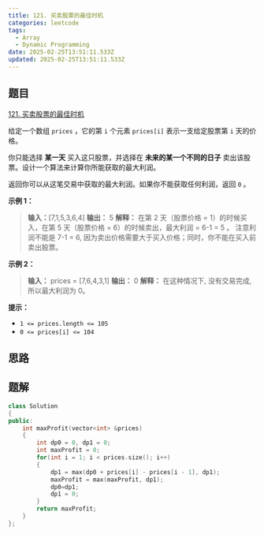 ```yaml
---
title: 121. 买卖股票的最佳时机
categories: leetcode
tags: 
  - Array
  - Dynamic Programming
date: 2025-02-25T13:51:11.533Z
updated: 2025-02-25T13:51:11.533Z
---
```


<!--more-->

## 题目

[121. 买卖股票的最佳时机](https://leetcode.cn/problems/best-time-to-buy-and-sell-stock)

给定一个数组 `prices` ，它的第 `i` 个元素 `prices[i]` 表示一支给定股票第 `i` 天的价格。

你只能选择 **某一天** 买入这只股票，并选择在 **未来的某一个不同的日子** 卖出该股票。设计一个算法来计算你所能获取的最大利润。

返回你可以从这笔交易中获取的最大利润。如果你不能获取任何利润，返回 `0` 。

**示例 1：**

> 
> 
> **输入：**[7,1,5,3,6,4]
> **输出：** 5
> **解释：** 在第 2 天（股票价格 = 1）的时候买入，在第 5 天（股票价格 = 6）的时候卖出，最大利润 = 6-1 = 5 。
> 注意利润不能是 7-1 = 6, 因为卖出价格需要大于买入价格；同时，你不能在买入前卖出股票。
> 

**示例 2：**

> 
> 
> **输入：** prices = [7,6,4,3,1]
> **输出：** 0
> **解释：** 在这种情况下, 没有交易完成, 所以最大利润为 0。
> 

**提示：**

  * `1 <= prices.length <= 105`
  * `0 <= prices[i] <= 104`



## 思路


## 题解

```cpp
class Solution
{
public:
    int maxProfit(vector<int> &prices)
    {
        int dp0 = 0, dp1 = 0;
        int maxProfit = 0;
        for(int i = 1; i < prices.size(); i++)
        {
            dp1 = max(dp0 + prices[i] - prices[i - 1], dp1);
            maxProfit = max(maxProfit, dp1);
            dp0=dp1;
            dp1 = 0;
        }
        return maxProfit;
    }
};
```
